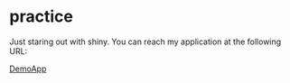 # practice
Just staring out with shiny. You can reach my application at the following URL:

[DemoApp](https://balintpinke.shinyapps.io/practice/)
